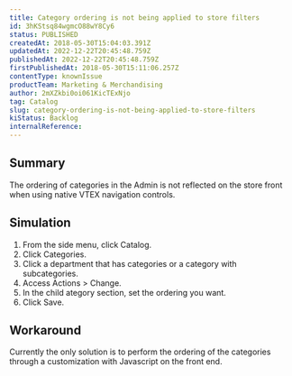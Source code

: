 ```yaml
---
title: Category ordering is not being applied to store filters
id: 3hKStsq84wgmcO88wY8Cy6
status: PUBLISHED
createdAt: 2018-05-30T15:04:03.391Z
updatedAt: 2022-12-22T20:45:48.759Z
publishedAt: 2022-12-22T20:45:48.759Z
firstPublishedAt: 2018-05-30T15:11:06.257Z
contentType: knownIssue
productTeam: Marketing & Merchandising
author: 2mXZkbi0oi061KicTExNjo
tag: Catalog
slug: category-ordering-is-not-being-applied-to-store-filters
kiStatus: Backlog
internalReference: 
---
```


## Summary

The ordering of categories in the Admin is not reflected on the store front when using native VTEX navigation controls.


## Simulation

1. From the side menu, click Catalog.
2. Click Categories.
3. Click a department that has categories or a category with subcategories.
4. Access Actions > Change.
5. In the child ategory section, set the ordering you want.
6. Click Save.

## Workaround

Currently the only solution is to perform the ordering of the categories through a customization with Javascript on the front end.


